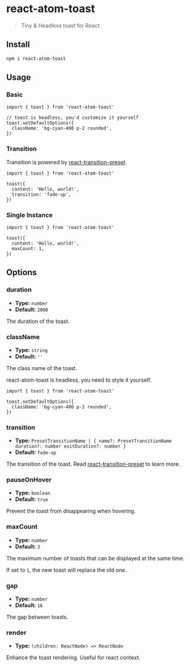 # react-atom-toast

> Tiny & Headless toast for React

## Install

```bash
npm i react-atom-toast
```

## Usage

### Basic

```tsx
import { toast } from 'react-atom-toast'

// toast is headless, you'd customize it yourself
toast.setDefaultOptions({
  className: 'bg-cyan-400 p-2 rounded',
})
```

### Transition

Transition is powered by [react-transition-preset](https://github.com/hemengke1997/react-transition-preset).

```tsx
import { toast } from 'react-atom-toast'

toast({
  content: 'Hello, world!',
  transition: 'fade-up',
})
```

### Single Instance

```tsx
import { toast } from 'react-atom-toast'

toast({
  content: 'Hello, world!',
  maxCount: 1,
})
```

## Options

### duration

- **Type:** `number`
- **Default:** `2000`

The duration of the toast.

### className

- **Type:** `string`
- **Default:** `''`

The class name of the toast.

react-atom-toast is headless, you need to style it yourself.

```tsx
import { toast } from 'react-atom-toast'

toast.setDefaultOptions({
  className: 'bg-cyan-400 p-2 rounded',
})
```

### transition

- **Type:** `PresetTransitionName
    | {
        name?: PresetTransitionName
        duration?: number
        exitDuration?: number
      }`
- **Default:** `fade-up`

The transition of the toast. Read [react-transition-preset](https://github.com/hemengke1997/react-transition-preset) to learn more.

### pauseOnHover

- **Type:** `boolean`
- **Default:** `true`

Prevent the toast from disappearing when hovering.

### maxCount

- **Type:** `number`
- **Default:** `3`

The maximum number of toasts that can be displayed at the same time.

If set to `1`, the new toast will replace the old one.

### gap

- **Type:** `number`
- **Default:** `16`

The gap between toasts.


### render

- **Type:** `(children: ReactNode) => ReactNode`

Enhance the toast rendering. Useful for react context.
